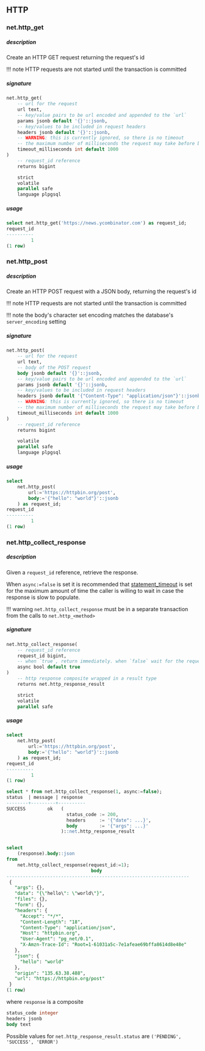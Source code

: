 ## HTTP

### net.http_get

##### description
Create an HTTP GET request returning the request's id

!!! note
    HTTP requests are not started until the transaction is committed


##### signature
```sql
net.http_get(
    -- url for the request
    url text,
    -- key/value pairs to be url encoded and appended to the `url`
    params jsonb default '{}'::jsonb,
    -- key/values to be included in request headers
    headers jsonb default '{}'::jsonb,
    -- WARNING: this is currently ignored, so there is no timeout
    -- the maximum number of milliseconds the request may take before being cancelled
    timeout_milliseconds int default 1000
)
    -- request_id reference
    returns bigint

    strict
    volatile
    parallel safe
    language plpgsql
```

##### usage
```sql
select net.http_get('https://news.ycombinator.com') as request_id;
request_id
----------
         1
(1 row)
```

### net.http_post

##### description
Create an HTTP POST request with a JSON body, returning the request's id

!!! note
    HTTP requests are not started until the transaction is committed

!!! note
    the body's character set encoding matches the database's `server_encoding` setting


##### signature
```sql
net.http_post(
    -- url for the request
    url text,
    -- body of the POST request
    body jsonb default '{}'::jsonb,
    -- key/value pairs to be url encoded and appended to the `url`
    params jsonb default '{}'::jsonb,
    -- key/values to be included in request headers
    headers jsonb default '{"Content-Type": "application/json"}'::jsonb,
    -- WARNING: this is currently ignored, so there is no timeout
    -- the maximum number of milliseconds the request may take before being cancelled
    timeout_milliseconds int default 1000
)
    -- request_id reference
    returns bigint

    volatile
    parallel safe
    language plpgsql
```

##### usage
```sql
select
    net.http_post(
        url:='https://httpbin.org/post',
        body:='{"hello": "world"}'::jsonb
    ) as request_id;
request_id
----------
         1
(1 row)
```

### net.http_collect_response

##### description
Given a `request_id` reference, retrieve the response.

When `async:=false` is set it is recommended that [statement_timeout](https://www.postgresql.org/docs/13/runtime-config-client.html) is set for the maximum amount of time the caller is willing to wait in case the response is slow to populate.

!!! warning
    `net.http_collect_response` must be in a separate transaction from the calls to `net.http_<method>`


##### signature
```sql
net.http_collect_response(
    -- request_id reference
    request_id bigint,
    -- when `true`, return immediately. when `false` wait for the request to complete before returning
    async bool default true
)
    -- http response composite wrapped in a result type
    returns net.http_response_result

    strict
    volatile
    parallel safe
```

##### usage
```sql
select
    net.http_post(
        url:='https://httpbin.org/post',
        body:='{"hello": "world"}'::jsonb
    ) as request_id;
request_id
----------
         1
(1 row)

select * from net.http_collect_response(1, async:=false);
status  | message | response
--------+---------+----------
SUCCESS        ok   (
                      status_code := 200,
                      headers     := '{"date": ...}',
                      body        := '{"args": ...}'
                    )::net.http_response_result


select
    (response).body::json
from
    net.http_collect_response(request_id:=1);
                               body
-------------------------------------------------------------------
 {
   "args": {},
   "data": "{\"hello\": \"world\"}",
   "files": {},
   "form": {},
   "headers": {
     "Accept": "*/*",
     "Content-Length": "18",
     "Content-Type": "application/json",
     "Host": "httpbin.org",
     "User-Agent": "pg_net/0.1",
     "X-Amzn-Trace-Id": "Root=1-61031a5c-7e1afeae69bffa8614d8e48e"
   },
   "json": {
     "hello": "world"
   },
   "origin": "135.63.38.488",
   "url": "https://httpbin.org/post"
 }
(1 row)
```

where `response` is a composite

```sql
status_code integer
headers jsonb
body text
```
Possible values for `net.http_response_result.status` are `('PENDING', 'SUCCESS', 'ERROR')`
